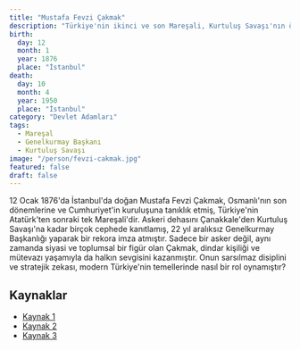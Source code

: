 ```yaml
---
title: "Mustafa Fevzi Çakmak"
description: "Türkiye'nin ikinci ve son Mareşali, Kurtuluş Savaşı'nın önde gelen komutanlarından ve Genelkurmay Başkanı."
birth:
  day: 12
  month: 1
  year: 1876
  place: "İstanbul"
death:
  day: 10
  month: 4
  year: 1950
  place: "İstanbul"
category: "Devlet Adamları"
tags:
  - Mareşal
  - Genelkurmay Başkanı
  - Kurtuluş Savaşı
image: "/person/fevzi-cakmak.jpg"
featured: false
draft: false
---
```


12 Ocak 1876'da İstanbul'da doğan Mustafa Fevzi Çakmak, Osmanlı'nın son dönemlerine ve Cumhuriyet'in kuruluşuna tanıklık etmiş, Türkiye'nin Atatürk'ten sonraki tek Mareşali'dir. Askeri dehasını Çanakkale'den Kurtuluş Savaşı'na kadar birçok cephede kanıtlamış, 22 yıl aralıksız Genelkurmay Başkanlığı yaparak bir rekora imza atmıştır. Sadece bir asker değil, aynı zamanda siyasi ve toplumsal bir figür olan Çakmak, dindar kişiliği ve mütevazı yaşamıyla da halkın sevgisini kazanmıştır. Onun sarsılmaz disiplini ve stratejik zekası, modern Türkiye'nin temellerinde nasıl bir rol oynamıştır?

## Kaynaklar

- [Kaynak 1](https://tr.wikipedia.org/wiki/Fevzi_%C3%87akmak)
- [Kaynak 2](https://www.beykoz.bel.tr/sayfa/maresal-fevzi-cakmak)
- [Kaynak 3](https://www.eyupsultan.bel.tr/tr/main/pages/fevzi-cakmak/1026)